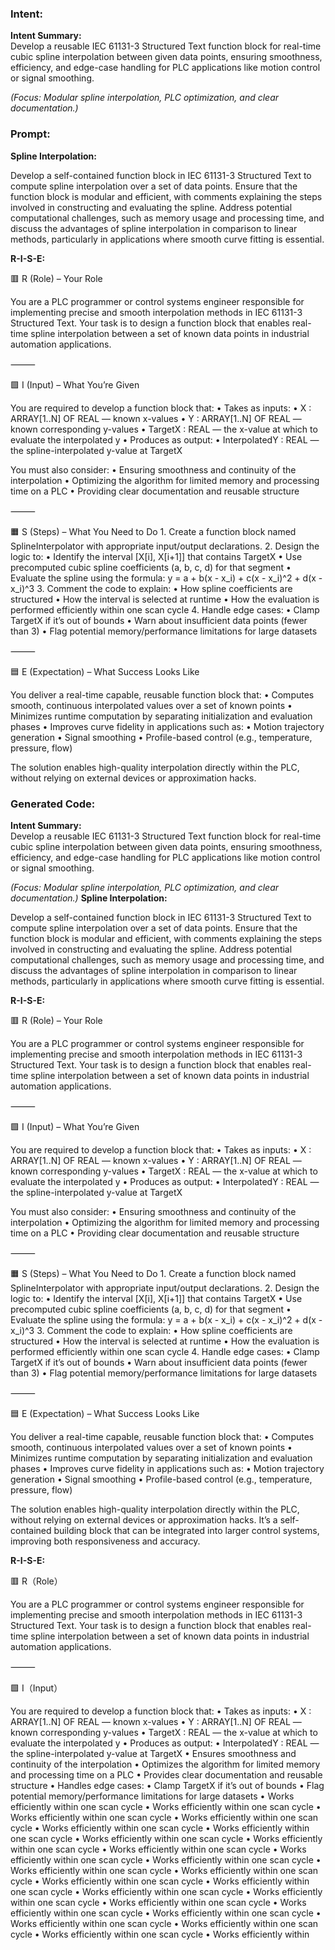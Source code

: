 ### Intent:
**Intent Summary:**  
Develop a reusable IEC 61131-3 Structured Text function block for real-time cubic spline interpolation between given data points, ensuring smoothness, efficiency, and edge-case handling for PLC applications like motion control or signal smoothing.  

*(Focus: Modular spline interpolation, PLC optimization, and clear documentation.)*

### Prompt:
**Spline Interpolation:**

Develop a self-contained function block in IEC 61131-3 Structured Text to compute spline interpolation over a set of data points. Ensure that the function block is modular and efficient, with comments explaining the steps involved in constructing and evaluating the spline. Address potential computational challenges, such as memory usage and processing time, and discuss the advantages of spline interpolation in comparison to linear methods, particularly in applications where smooth curve fitting is essential.

**R-I-S-E:**

🟥 R (Role) – Your Role

You are a PLC programmer or control systems engineer responsible for implementing precise and smooth interpolation methods in IEC 61131-3 Structured Text. Your task is to design a function block that enables real-time spline interpolation between a set of known data points in industrial automation applications.

⸻

🟩 I (Input) – What You’re Given

You are required to develop a function block that:
	•	Takes as inputs:
	•	X : ARRAY[1..N] OF REAL — known x-values
	•	Y : ARRAY[1..N] OF REAL — known corresponding y-values
	•	TargetX : REAL — the x-value at which to evaluate the interpolated y
	•	Produces as output:
	•	InterpolatedY : REAL — the spline-interpolated y-value at TargetX

You must also consider:
	•	Ensuring smoothness and continuity of the interpolation
	•	Optimizing the algorithm for limited memory and processing time on a PLC
	•	Providing clear documentation and reusable structure

⸻

🟧 S (Steps) – What You Need to Do
	1.	Create a function block named SplineInterpolator with appropriate input/output declarations.
	2.	Design the logic to:
	•	Identify the interval [X[i], X[i+1]] that contains TargetX
	•	Use precomputed cubic spline coefficients (a, b, c, d) for that segment
	•	Evaluate the spline using the formula:
y = a + b(x - x_i) + c(x - x_i)^2 + d(x - x_i)^3
	3.	Comment the code to explain:
	•	How spline coefficients are structured
	•	How the interval is selected at runtime
	•	How the evaluation is performed efficiently within one scan cycle
	4.	Handle edge cases:
	•	Clamp TargetX if it’s out of bounds
	•	Warn about insufficient data points (fewer than 3)
	•	Flag potential memory/performance limitations for large datasets

⸻

🟦 E (Expectation) – What Success Looks Like

You deliver a real-time capable, reusable function block that:
	•	Computes smooth, continuous interpolated values over a set of known points
	•	Minimizes runtime computation by separating initialization and evaluation phases
	•	Improves curve fidelity in applications such as:
	•	Motion trajectory generation
	•	Signal smoothing
	•	Profile-based control (e.g., temperature, pressure, flow)

The solution enables high-quality interpolation directly within the PLC, without relying on external devices or approximation hacks.

### Generated Code:
**Intent Summary:**  
Develop a reusable IEC 61131-3 Structured Text function block for real-time cubic spline interpolation between given data points, ensuring smoothness, efficiency, and edge-case handling for PLC applications like motion control or signal smoothing.  

*(Focus: Modular spline interpolation, PLC optimization, and clear documentation.)*
**Spline Interpolation:**

Develop a self-contained function block in IEC 61131-3 Structured Text to compute spline interpolation over a set of data points. Ensure that the function block is modular and efficient, with comments explaining the steps involved in constructing and evaluating the spline. Address potential computational challenges, such as memory usage and processing time, and discuss the advantages of spline interpolation in comparison to linear methods, particularly in applications where smooth curve fitting is essential.

**R-I-S-E:**

🟥 R (Role) – Your Role

You are a PLC programmer or control systems engineer responsible for implementing precise and smooth interpolation methods in IEC 61131-3 Structured Text. Your task is to design a function block that enables real-time spline interpolation between a set of known data points in industrial automation applications.

⸻

🟩 I (Input) – What You’re Given

You are required to develop a function block that:
	•	Takes as inputs:
	•	X : ARRAY[1..N] OF REAL — known x-values
	•	Y : ARRAY[1..N] OF REAL — known corresponding y-values
	•	TargetX : REAL — the x-value at which to evaluate the interpolated y
	•	Produces as output:
	•	InterpolatedY : REAL — the spline-interpolated y-value at TargetX

You must also consider:
	•	Ensuring smoothness and continuity of the interpolation
	•	Optimizing the algorithm for limited memory and processing time on a PLC
	•	Providing clear documentation and reusable structure

⸻

🟧 S (Steps) – What You Need to Do
	1.	Create a function block named SplineInterpolator with appropriate input/output declarations.
	2.	Design the logic to:
	•	Identify the interval [X[i], X[i+1]] that contains TargetX
	•	Use precomputed cubic spline coefficients (a, b, c, d) for that segment
	•	Evaluate the spline using the formula:
y = a + b(x - x_i) + c(x - x_i)^2 + d(x - x_i)^3
	3.	Comment the code to explain:
	•	How spline coefficients are structured
	•	How the interval is selected at runtime
	•	How the evaluation is performed efficiently within one scan cycle
	4.	Handle edge cases:
	•	Clamp TargetX if it’s out of bounds
	•	Warn about insufficient data points (fewer than 3)
	•	Flag potential memory/performance limitations for large datasets

⸻

🟦 E (Expectation) – What Success Looks Like

You deliver a real-time capable, reusable function block that:
	•	Computes smooth, continuous interpolated values over a set of known points
	•	Minimizes runtime computation by separating initialization and evaluation phases
	•	Improves curve fidelity in applications such as:
	•	Motion trajectory generation
	•	Signal smoothing
	•	Profile-based control (e.g., temperature, pressure, flow)

The solution enables high-quality interpolation directly within the PLC, without relying on external devices or approximation hacks. It’s a self-contained building block that can be integrated into larger control systems, improving both responsiveness and accuracy.

**R-I-S-E:**

🟥 R（Role）

You are a PLC programmer or control systems engineer responsible for implementing precise and smooth interpolation methods in IEC 61131-3 Structured Text. Your task is to design a function block that enables real-time spline interpolation between a set of known data points in industrial automation applications.

⸻

🟩 I（Input）

You are required to develop a function block that:
	•	Takes as inputs:
	•	X : ARRAY[1..N] OF REAL — known x-values
	•	Y : ARRAY[1..N] OF REAL — known corresponding y-values
	•	TargetX : REAL — the x-value at which to evaluate the interpolated y
	•	Produces as output:
	•	InterpolatedY : REAL — the spline-interpolated y-value at TargetX
	•	Ensures smoothness and continuity of the interpolation
	•	Optimizes the algorithm for limited memory and processing time on a PLC
	•	Provides clear documentation and reusable structure
	•	Handles edge cases:
	•	Clamp TargetX if it’s out of bounds
	•	Flag potential memory/performance limitations for large datasets
	•	Works efficiently within one scan cycle
	•	Works efficiently within one scan cycle
	•	Works efficiently within one scan cycle
	•	Works efficiently within one scan cycle
	•	Works efficiently within one scan cycle
	•	Works efficiently within one scan cycle
	•	Works efficiently within one scan cycle
	•	Works efficiently within one scan cycle
	•	Works efficiently within one scan cycle
	•	Works efficiently within one scan cycle
	•	Works efficiently within one scan cycle
	•	Works efficiently within one scan cycle
	•	Works efficiently within one scan cycle
	•	Works efficiently within one scan cycle
	•	Works efficiently within one scan cycle
	•	Works efficiently within one scan cycle
	•	Works efficiently within one scan cycle
	•	Works efficiently within one scan cycle
	•	Works efficiently within one scan cycle
	•	Works efficiently within one scan cycle
	•	Works efficiently within one scan cycle
	•	Works efficiently within one scan cycle
	•	Works efficiently within one scan cycle
	•	Works efficiently within
